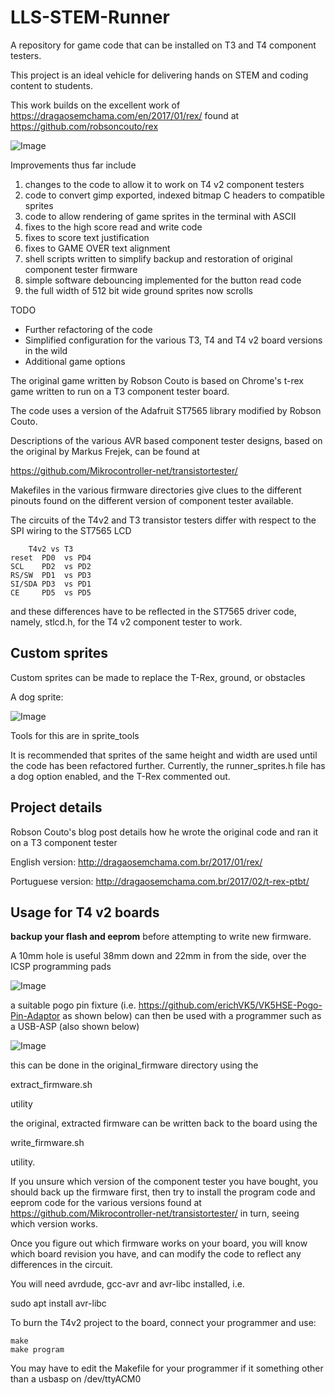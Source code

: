 # LLS-STEM-Runner

A repository for game code that can be installed on T3 and T4 component testers.

This project is an ideal vehicle for delivering hands on STEM and coding content to students. 

This work builds on the excellent work of https://dragaosemchama.com/en/2017/01/rex/ found at https://github.com/robsoncouto/rex

![Image](images/LLS-logo-on-screen.jpg)

Improvements thus far include

 1) changes to the code to allow it to work on T4 v2 component testers
 2) code to convert gimp exported, indexed bitmap C headers to compatible sprites
 3) code to allow rendering of game sprites in the terminal with ASCII 
 4) fixes to the high score read and write code
 5) fixes to score text justification
 6) fixes to GAME OVER text alignment
 7) shell scripts written to simplify backup and restoration of original component tester firmware
 8) simple software debouncing implemented for the button read code 
 9) the full width of 512 bit wide ground sprites now scrolls

TODO
 - Further refactoring of the code
 - Simplified configuration for the various T3, T4 and T4 v2 board versions in the wild
 - Additional game options


The original game written by Robson Couto is based on Chrome's t-rex game written to run on a T3 component tester board.

The code uses a version of the Adafruit ST7565 library modified by Robson Couto.

Descriptions of the various AVR based component tester designs, based on the original by Markus Frejek, can be found at 

https://github.com/Mikrocontroller-net/transistortester/

Makefiles in the various firmware directories give clues to the different pinouts found on the different version of component tester available.

The circuits of the T4v2 and T3 transistor testers differ with respect to the SPI wiring to the ST7565 LCD

		T4v2 vs T3
	reset  PD0  vs PD4
	SCL    PD2  vs PD2
	RS/SW  PD1  vs PD3
	SI/SDA PD3  vs PD1
	CE     PD5  vs PD5 

and these differences have to be reflected in the ST7565 driver code, namely, stlcd.h, for the T4 v2 component tester to work.

## Custom sprites

Custom sprites can be made to replace the T-Rex, ground, or obstacles

A dog sprite:

![Image](images/dog-sprite-screen-shot.jpg)

Tools for this are in sprite_tools

It is recommended that sprites of the same height and width are used until the code has been refactored further. Currently, the runner_sprites.h file has a dog option enabled, and the T-Rex commented out.

## Project details

Robson Couto's blog post details how he wrote the original code and ran it on a T3 component tester

English version: http://dragaosemchama.com.br/2017/01/rex/

Portuguese version: http://dragaosemchama.com.br/2017/02/t-rex-ptbt/

## Usage for T4 v2 boards

**backup your flash and eeprom** before attempting to write new firmware.

A 10mm hole is useful 38mm down and 22mm in from the side, over the ICSP programming pads

![Image](images/ICSP-access-port.jpg)

a suitable pogo pin fixture (i.e. https://github.com/erichVK5/VK5HSE-Pogo-Pin-Adaptor as shown below) can then be used with a programmer such as a USB-ASP (also shown below)

![Image](images/usb-asp-and-pogo-pin-fixture.jpg)

this can be done in the original_firmware directory using the 

extract_firmware.sh

utility

the original, extracted firmware can be written back to the board using the

write_firmware.sh

utility.

If you unsure which version of the component tester you have bought, you should back up the firmware first, then try to install the program code and eeprom code for the various versions found at https://github.com/Mikrocontroller-net/transistortester/ in turn, seeing which version works.

Once you figure out which firmware works on your board, you will know which board revision you have, and can modify the code to reflect any differences in the circuit.

You will need avrdude, gcc-avr and avr-libc installed, i.e.

sudo apt install avr-libc

To burn the T4v2 project to the board, connect your programmer and use:

```
make
make program
```

You may have to edit the Makefile for your programmer if it something other than a usbasp on /dev/ttyACM0
